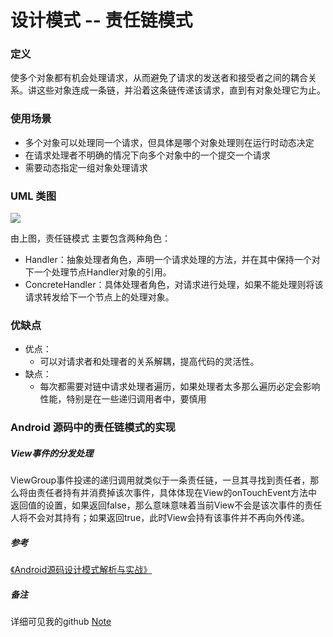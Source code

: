 # 设计模式 -- 责任链模式

### 定义

使多个对象都有机会处理请求，从而避免了请求的发送者和接受者之间的耦合关系。讲这些对象连成一条链，并沿着这条链传递该请求，直到有对象处理它为止。

### 使用场景

- 多个对象可以处理同一个请求，但具体是哪个对象处理则在运行时动态决定
- 在请求处理者不明确的情况下向多个对象中的一个提交一个请求
- 需要动态指定一组对象处理请求

### UML 类图

![](https://github.com/mrlsm/Note/blob/master/designPatterns/images/iterator_uml.jpg)

由上图，责任链模式 主要包含两种角色：
- Handler：抽象处理者角色，声明一个请求处理的方法，并在其中保持一个对下一个处理节点Handler对象的引用。
- ConcreteHandler：具体处理者角色，对请求进行处理，如果不能处理则将该请求转发给下一个节点上的处理对象。

### 优缺点
- 优点：
    - 可以对请求者和处理者的关系解耦，提高代码的灵活性。
- 缺点：
    - 每次都需要对链中请求处理者遍历，如果处理者太多那么遍历必定会影响性能，特别是在一些递归调用者中，要慎用

### Android 源码中的责任链模式的实现

##### View事件的分发处理

ViewGroup事件投递的递归调用就类似于一条责任链，一旦其寻找到责任者，那么将由责任者持有并消费掉该次事件，具体体现在View的onTouchEvent方法中返回值的设置，如果返回false，那么意味意味着当前View不会是该次事件的责任人将不会对其持有；如果返回true，此时View会持有该事件并不再向外传递。


##### 参考
[《Android源码设计模式解析与实战》](https://book.douban.com/subject/26644935/)

##### 备注
详细可见我的github [Note](https://github.com/mrlsm/Note)